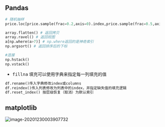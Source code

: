 ## Pandas

```python
# 随机抽样
price.loc[price.sample(frac=0.2,axis=0).index,price.sample(frac=0.5,axis=1).columns]=np.nan
```

```python
array.flatten() # 返回拷贝
array.ravel() # 返回视图
a[np.where(a>7)] # np.where返回的是神奇索引
np.argsort() # 返回排序后的下标

#连接
np.hstack()
np.vstack()
```

- <kbd>fillna</kbd> 填充可以使用字典来指定每一列填充的值

```python
df.rename()传入字典修改index或columns
df.reindex()传入列表修改为列表中的index，并指定缺失值的填充逻辑
df.reset_index() 按层级恢复（取消）为默认索引
```



## matplotlib 

![image-20201230003907732](C:\Users\SHUHAN\Desktop\testgit\pic\3.png) 

